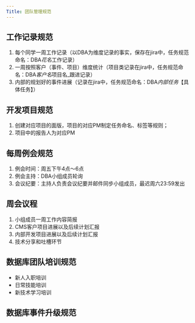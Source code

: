 ```yaml
---
Title: 团队管理规范
---
```


## 工作记录规范

1. 每个同学一周工作记录（以DBA为维度记录的事实，保存在jira中，任务规范命名：DBA*花名*工作记录）
2. 一周按照客户（事件、项目）维度统计（项目类记录在jira中，任务规范命名：DBA*客户名*项目名\_跟进记录）
3. 内部的规划好的事件进展（记录在jira中，任务规范命名：DBA*内部任务*【具体任务】）

## 开发项目规范

1. 创建对应项目的面版，项目的对应PM制定任务命名、标签等规则；
2. 项目中的报告人为对应PM

## 每周例会规范

1. 例会时间：周五下午4点～6点
2. 例会主持：DBA小组成员轮询
3. 会议纪要：主持人负责会议纪要并邮件同步小组成员，最迟周六23:59发出

## 周会议程

1. 小组成员一周工作内容简报
2. CMS客户项目进展以及后续计划汇报
3. 内部开发项目进展以及后续计划汇报
4. 技术分享和吐槽环节

## 数据库团队培训规范

- 新人入职培训
- 日常技能培训
- 新技术学习培训

## 数据库事件升级规范
